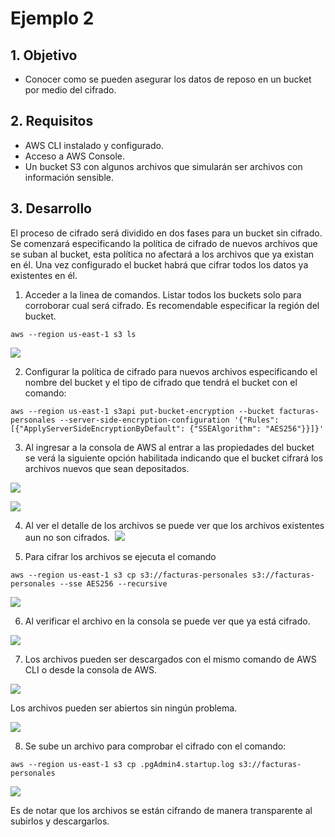 # Ejemplo 2

## 1. Objetivo 
- Conocer como se pueden asegurar los datos de reposo en un bucket por medio del cifrado.

## 2. Requisitos
- AWS CLI instalado y configurado.
- Acceso a AWS Console.
- Un bucket S3 con algunos archivos que simularán ser archivos con información sensible.

## 3. Desarrollo 
El proceso de cifrado será dividido en dos fases para un bucket sin cifrado. Se comenzará especificando la política de cifrado de nuevos archivos que se suban al bucket, esta política no afectará a los archivos que ya existan en él.
Una vez configurado el bucket habrá que cifrar todos los datos ya existentes en él.

1. Acceder a la linea de comandos. Listar todos los buckets solo para corroborar cual será cifrado. Es recomendable especificar la región del bucket.

```ssh
aws --region us-east-1 s3 ls
```

<img src="img/ej3-list-buckets.png"></img>

2. Configurar la política de cifrado para nuevos archivos especificando el nombre del bucket y el tipo de cifrado que tendrá el bucket con el comando:
```ssh
aws --region us-east-1 s3api put-bucket-encryption --bucket facturas-personales --server-side-encryption-configuration '{"Rules": [{"ApplyServerSideEncryptionByDefault": {"SSEAlgorithm": "AES256"}}]}'
```

3. Al ingresar a la consola de AWS al entrar a las propiedades del bucket se verá la siguiente opción habilitada indicando que el bucket cifrará los archivos nuevos que sean depositados.

<img src="img/ej2-bucket-facturas-personales.png"></img>

<img src="img/ej2-awsconsole-cifrado.png"></img>

4. Al ver el detalle de los archivos se puede ver que los archivos existentes aun no son cifrados.
![]()
<img src="img/ej2-files-ciphered.png"></img>

5. Para cifrar los archivos se ejecuta el comando

```ssh
aws --region us-east-1 s3 cp s3://facturas-personales s3://facturas-personales --sse AES256 --recursive
```

<img src="img/ej2-files-ciphered.png"></img>

6. Al verificar el archivo en la consola se puede ver que ya está cifrado.

<img src="img/ej2-aws-console-file-cifrado.png"></img>

7. Los archivos pueden ser descargados con el mismo comando de AWS CLI o desde la consola de AWS.

<img src="img/ej2-list-files.png"></img>

Los archivos pueden ser abiertos sin ningún problema.

<img src="img/ej2-files-decrypted.png"></img>


8. Se sube un archivo para comprobar el cifrado con el comando:
```ssh
aws --region us-east-1 s3 cp .pgAdmin4.startup.log s3://facturas-personales
```

<img src="img/ej2-upload-file.png"></img>

Es de notar que los archivos se están cifrando de manera transparente al subirlos y descargarlos.